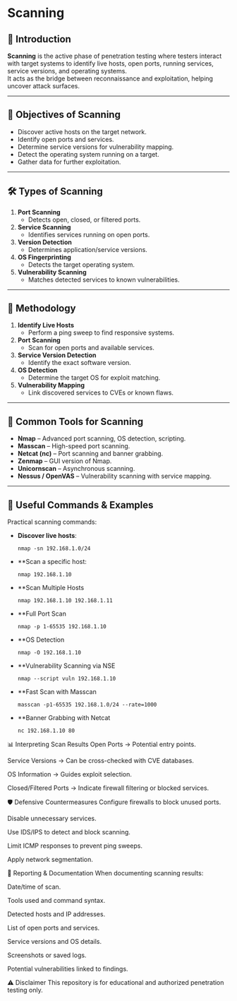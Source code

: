 
# Scanning

## 📌 Introduction
**Scanning** is the active phase of penetration testing where testers interact with target systems to identify live hosts, open ports, running services, service versions, and operating systems.  
It acts as the bridge between reconnaissance and exploitation, helping uncover attack surfaces.

---

## 🎯 Objectives of Scanning
- Discover active hosts on the target network.
- Identify open ports and services.
- Determine service versions for vulnerability mapping.
- Detect the operating system running on a target.
- Gather data for further exploitation.

---

## 🛠️ Types of Scanning
1. **Port Scanning**
   - Detects open, closed, or filtered ports.
2. **Service Scanning**
   - Identifies services running on open ports.
3. **Version Detection**
   - Determines application/service versions.
4. **OS Fingerprinting**
   - Detects the target operating system.
5. **Vulnerability Scanning**
   - Matches detected services to known vulnerabilities.

---

## 📂 Methodology
1. **Identify Live Hosts**
   - Perform a ping sweep to find responsive systems.
2. **Port Scanning**
   - Scan for open ports and available services.
3. **Service Version Detection**
   - Identify the exact software version.
4. **OS Detection**
   - Determine the target OS for exploit matching.
5. **Vulnerability Mapping**
   - Link discovered services to CVEs or known flaws.

---

## 🧰 Common Tools for Scanning
- **Nmap** – Advanced port scanning, OS detection, scripting.
- **Masscan** – High-speed port scanning.
- **Netcat (nc)** – Port scanning and banner grabbing.
- **Zenmap** – GUI version of Nmap.
- **Unicornscan** – Asynchronous scanning.
- **Nessus / OpenVAS** – Vulnerability scanning with service mapping.

---

## 📜 Useful Commands & Examples

Practical scanning commands:
- **Discover live hosts**:  
  
      nmap -sn 192.168.1.0/24

- **Scan a specific host:

      nmap 192.168.1.10

- **Scan Multiple Hosts

      nmap 192.168.1.10 192.168.1.11

- **Full Port Scan

      nmap -p 1-65535 192.168.1.10

- **OS Detection

      nmap -O 192.168.1.10

- **Vulnerability Scanning via NSE

      nmap --script vuln 192.168.1.10
- **Fast Scan with Masscan

      masscan -p1-65535 192.168.1.0/24 --rate=1000

- **Banner Grabbing with Netcat

      nc 192.168.1.10 80

📊 Interpreting Scan Results
Open Ports → Potential entry points.

Service Versions → Can be cross-checked with CVE databases.

OS Information → Guides exploit selection.

Closed/Filtered Ports → Indicate firewall filtering or blocked services.

🛡️ Defensive Countermeasures
Configure firewalls to block unused ports.

Disable unnecessary services.

Use IDS/IPS to detect and block scanning.

Limit ICMP responses to prevent ping sweeps.

Apply network segmentation.

📄 Reporting & Documentation
When documenting scanning results:

Date/time of scan.

Tools used and command syntax.

Detected hosts and IP addresses.

List of open ports and services.

Service versions and OS details.

Screenshots or saved logs.

Potential vulnerabilities linked to findings.

⚠️ Disclaimer
This repository is for educational and authorized penetration testing only.

